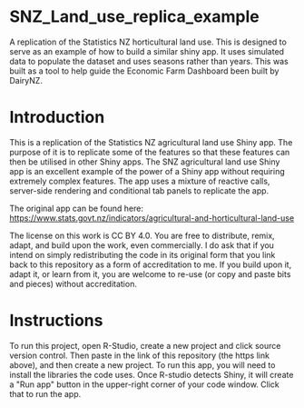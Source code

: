 # SNZ_Land_use_replica_example
A replication of the Statistics NZ horticultural land use. This is designed to serve as an example of how to build a similar shiny app. It uses simulated data to populate the dataset and uses seasons rather than years. This was built as a tool to help guide the Economic Farm Dashboard been built by DairyNZ.

# Introduction

This is a replication of the Statistics NZ agricultural land use Shiny app. The purpose of it is to replicate some of the features so that these features can then be utilised in other Shiny apps. The SNZ agricultural land use Shiny app is an excellent example of the power of a Shiny app without requiring extremely complex features. The app uses a mixture of reactive calls, server-side rendering and conditional tab panels to replicate the app.

The original app can be found here: https://www.stats.govt.nz/indicators/agricultural-and-horticultural-land-use

The license on this work is CC BY 4.0. You are free to distribute, remix, adapt, and build upon the work, even commercially. I do ask that if you intend on simply redistributing the code in its original form that you link back to this repository as a form of accreditation to me. If you build upon it, adapt it, or learn from it, you are welcome to re-use (or copy and paste bits and pieces) without accreditation.

# Instructions

To run this project, open R-Studio, create a new project and click source version control. Then paste in the link of this repository (the https link above), and then create a new project. To run this app, you will need to install the libraries the code uses. Once R-studio detects Shiny, it will create a "Run app" button in the upper-right corner of your code window. Click that to run the app.
